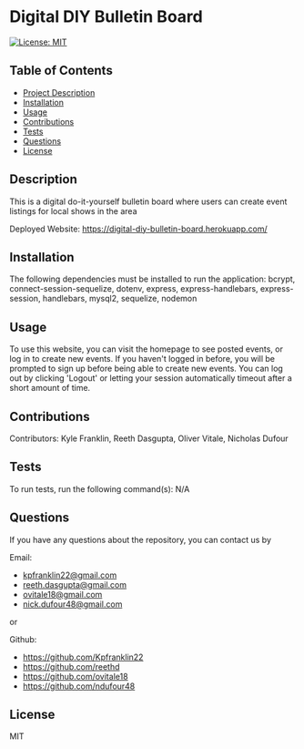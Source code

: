 # Digital DIY Bulletin Board
  [![License: MIT](https://img.shields.io/badge/License-MIT-yellow.svg)](https://opensource.org/licenses/MIT)

## Table of Contents
  - [Project Description](#description)
  - [Installation](#installation)
  - [Usage](#usage)
  - [Contributions](#contributions)
  - [Tests](#tests)
  - [Questions](#questions)
  - [License](#license)

## Description
  This is a digital do-it-yourself bulletin board where users can create event listings for local shows in the area

Deployed Website: https://digital-diy-bulletin-board.herokuapp.com/

## Installation 
  The following dependencies must be installed to run the application: bcrypt, connect-session-sequelize, dotenv, express, express-handlebars, express-session, handlebars, mysql2, sequelize, nodemon

## Usage
To use this website, you can visit the homepage to see posted events, or log in to create new events. If you haven't logged in before, you will be prompted to sign up before being able to create new events. You can log out by clicking 'Logout' or letting your session automatically timeout after a short amount of time.

## Contributions
Contributors: Kyle Franklin, Reeth Dasgupta, Oliver Vitale, Nicholas Dufour

## Tests
To run tests, run the following command(s): N/A

## Questions
If you have any questions about the repository, you can contact us by


Email:
- kpfranklin22@gmail.com 
- reeth.dasgupta@gmail.com 
- ovitale18@gmail.com 
- nick.dufour48@gmail.com

or 

Github: 
- https://github.com/Kpfranklin22 
- https://github.com/reethd 
- https://github.com/ovitale18 
- https://github.com/ndufour48


## License
MIT
